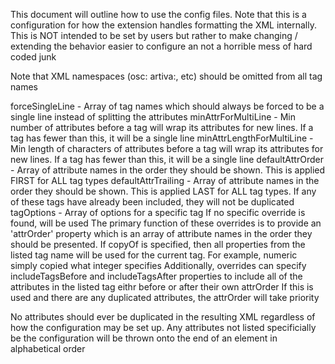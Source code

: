This document will outline how to use the config files.  Note that this is a configuration for how the extension handles formatting the XML internally.
This is NOT intended to be set by users but rather to make changing / extending the behavior easier to configure an not a horrible mess of hard coded junk

Note that XML namespaces (osc: artiva:, etc) should be omitted from all tag names

forceSingleLine - Array of tag names which should always be forced to be a single line instead of splitting the attributes
minAttrForMultiLine - Min number of attributes before a tag will wrap its attributes for new lines.  If a tag has fewer than this, it will be a single line
minAttrLengthForMultiLine - Min length of characters of attributes before a tag will wrap its attributes for new lines.  If a tag has fewer than this, it will be a single line
defaultAttrOrder - Array of attribute names in the order they should be shown.  This is applied FIRST for ALL tag types
defaultAttrTrailing - Array of attribute names in the order they should be shown.  This is applied LAST for ALL tag types.  If any of these tags have already been included, they will not be duplicated
tagOptions - Array of options for a specific tag
    If no specific override is found, <default> will be used
    The primary function of these overrides is to provide an 'attrOrder' property which is an array of attribute names in the order they should be presented.
    If copyOf is specified, then all properties from the listed tag name will be used for the current tag.  For example, numeric simply copied what integer specifies
    Additionally, overrides can specify includeTagsBefore and includeTagsAfter properties to include all of the attributes in the listed tag eithr before or after their own attrOrder
        If this is used and there are any duplicated attributes, the attrOrder will take priority 

No attributes should ever be duplicated in the resulting XML regardless of how the configuration may be set up.
Any attributes not listed specificially be the configuration will be thrown onto the end of an element in alphabetical order 
